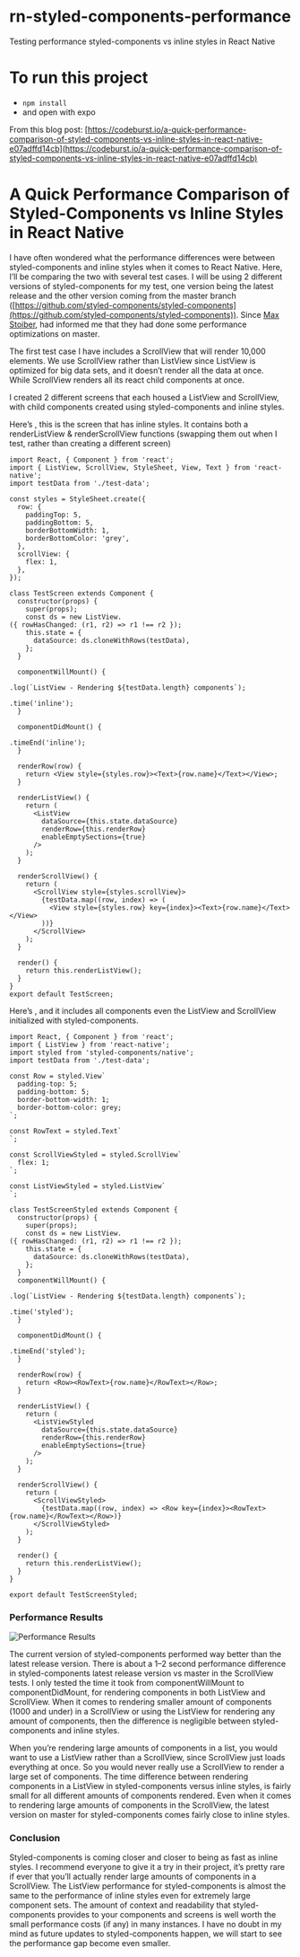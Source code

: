 # rn-styled-components-performance
Testing performance styled-components vs inline styles in React Native

# To run this project
* `npm install`
* and open with expo

From this blog post: [https://codeburst.io/a-quick-performance-comparison-of-styled-components-vs-inline-styles-in-react-native-e07adffd14cb](https://codeburst.io/a-quick-performance-comparison-of-styled-components-vs-inline-styles-in-react-native-e07adffd14cb)
# A Quick Performance Comparison of Styled-Components vs Inline Styles in React Native

I have often wondered what the performance differences were between
styled-components and inline styles when it comes to React Native. Here, I’ll be
comparing the two with several test cases. I will be using 2 different versions
of styled-components for my test, one version being the latest release and the
other version coming from the master branch
([https://github.com/styled-components/styled-components](https://github.com/styled-components/styled-components)).
Since [Max Stoiber](https://medium.com/@mxstbr), had informed me that they had
done some performance optimizations on master.

The first test case I have includes a ScrollView that will render 10,000
elements. We use ScrollView rather than ListView since ListView is optimized for
big data sets, and it doesn’t render all the data at once. <br> While ScrollView
renders all its react child components at once.

I created 2 different screens that each housed a ListView and ScrollView, with
child components created using styled-components and inline styles.

Here’s , this is the screen that has inline styles. It contains both a
renderListView & renderScrollView functions (swapping them out when I test,
rather than creating a different screen)

    import React, { Component } from 'react';
    import { ListView, ScrollView, StyleSheet, View, Text } from 'react-native';
    import testData from './test-data';

    const styles = StyleSheet.create({
      row: {
        paddingTop: 5,
        paddingBottom: 5,
        borderBottomWidth: 1,
        borderBottomColor: 'grey',
      },
      scrollView: {
        flex: 1,
      },
    });

    class TestScreen extends Component {
      constructor(props) {
        super(props);
        const ds = new ListView.
    ({ rowHasChanged: (r1, r2) => r1 !== r2 });
        this.state = {
          dataSource: ds.cloneWithRows(testData),
        };
      }

      componentWillMount() {
        
    .log(`ListView - Rendering ${testData.length} components`);
        
    .time('inline');
      }

      componentDidMount() {
        
    .timeEnd('inline');
      }

      renderRow(row) {
        return <View style={styles.row}><Text>{row.name}</Text></View>;
      }

      renderListView() {
        return (
          <ListView
            dataSource={this.state.dataSource}
            renderRow={this.renderRow}
            enableEmptySections={true}
          />
        );
      }

      renderScrollView() {
        return (
          <ScrollView style={styles.scrollView}>
            {testData.map((row, index) => (
              <View style={styles.row} key={index}><Text>{row.name}</Text></View>
            ))}
          </ScrollView>
        );
      }

      render() {
        return this.renderListView();
      }
    }
    export default TestScreen;

Here’s , and it includes all components even the ListView and ScrollView
initialized with styled-components.

    import React, { Component } from 'react';
    import { ListView } from 'react-native';
    import styled from 'styled-components/native';
    import testData from './test-data';

    const Row = styled.View`
      padding-top: 5;
      padding-bottom: 5;
      border-bottom-width: 1;
      border-bottom-color: grey;
    `;

    const RowText = styled.Text`
    `;

    const ScrollViewStyled = styled.ScrollView`
      flex: 1;
    `;

    const ListViewStyled = styled.ListView`
    `;

    class TestScreenStyled extends Component {
      constructor(props) {
        super(props);
        const ds = new ListView.
    ({ rowHasChanged: (r1, r2) => r1 !== r2 });
        this.state = {
          dataSource: ds.cloneWithRows(testData),
        };
      }
      componentWillMount() {
        
    .log(`ListView - Rendering ${testData.length} components`);
        
    .time('styled');
      }

      componentDidMount() {
        
    .timeEnd('styled');
      }

      renderRow(row) {
        return <Row><RowText>{row.name}</RowText></Row>;
      }

      renderListView() {
        return (
          <ListViewStyled
            dataSource={this.state.dataSource}
            renderRow={this.renderRow}
            enableEmptySections={true}
          />
        );
      }

      renderScrollView() {
        return (
          <ScrollViewStyled>
            {testData.map((row, index) => <Row key={index}><RowText>{row.name}</RowText></Row>)}
          </ScrollViewStyled>
        );
      }

      render() {
        return this.renderListView();
      }
    }

    export default TestScreenStyled;

### Performance Results

![Performance Results](https://cdn-images-1.medium.com/max/1000/1*_btyJwRSwfGZOjerxfCJ_g.png)

The current version of styled-components performed way better than the latest
release version. There is about a 1–2 second performance difference in
styled-components latest release version vs master in the ScrollView tests. I
only tested the time it took from componentWillMount to componentDidMount, for
rendering components in both ListView and ScrollView. When it comes to rendering
smaller amount of components (1000 and under) in a ScrollView or using the
ListView for rendering any amount of components, then the difference is
negligible between styled-components and inline styles.

When you’re rendering large amounts of components in a list, you would want to
use a ListView rather than a ScrollView, since ScrollView just loads everything
at once. So you would never really use a ScrollView to render a large set of
components. The time difference between rendering components in a ListView in
styled-components versus inline styles, is fairly small for all different
amounts of components rendered. Even when it comes to rendering large amounts of
components in the ScrollView, the latest version on master for styled-components
comes fairly close to inline styles.

### Conclusion

Styled-components is coming closer and closer to being as fast as inline styles.
I recommend everyone to give it a try in their project, it’s pretty rare if ever
that you’ll actually render large amounts of components in a ScrollView. The
ListView performance for styled-components is almost the same to the performance
of inline styles even for extremely large component sets. The amount of context
and readability that styled-components provides to your components and screens
is well worth the small performance costs (if any) in many instances. I have no
doubt in my mind as future updates to styled-components happen, we will start to
see the performance gap become even smaller.



